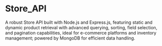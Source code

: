 # Store_API
A robust Store API built with Node.js and Express.js, featuring static and dynamic product retrieval with advanced querying, sorting, field selection, and pagination capabilities, ideal for e-commerce platforms and inventory management; powered by MongoDB for efficient data handling.
